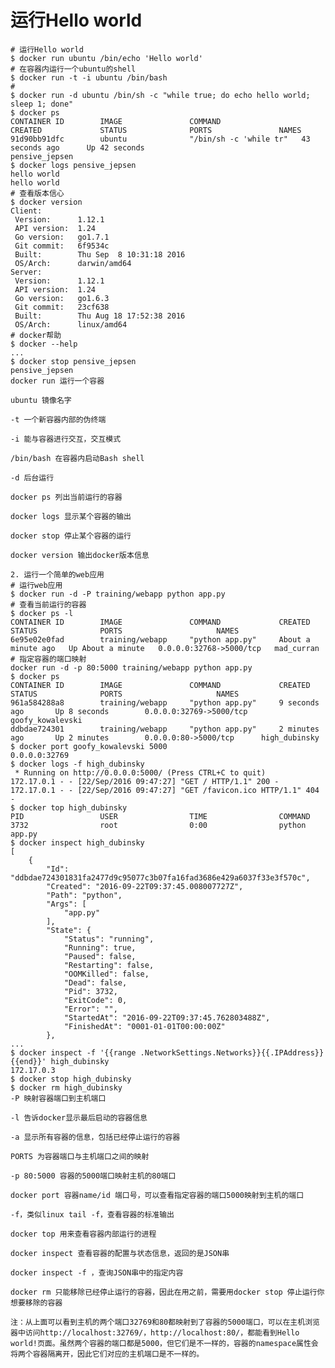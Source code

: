 运行Hello world
================
    # 运行Hello world
    $ docker run ubuntu /bin/echo 'Hello world'
    # 在容器内运行一个ubuntu的shell
    $ docker run -t -i ubuntu /bin/bash
    # 
    $ docker run -d ubuntu /bin/sh -c "while true; do echo hello world; sleep 1; done"
    $ docker ps
    CONTAINER ID        IMAGE               COMMAND                  CREATED             STATUS              PORTS               NAMES
    91d90bb91dfc        ubuntu              "/bin/sh -c 'while tr"   43 seconds ago      Up 42 seconds                           pensive_jepsen
    $ docker logs pensive_jepsen
    hello world
    hello world
    # 查看版本信心
    $ docker version
    Client:
     Version:      1.12.1
     API version:  1.24
     Go version:   go1.7.1
     Git commit:   6f9534c
     Built:        Thu Sep  8 10:31:18 2016
     OS/Arch:      darwin/amd64
    Server:
     Version:      1.12.1
     API version:  1.24
     Go version:   go1.6.3
     Git commit:   23cf638
     Built:        Thu Aug 18 17:52:38 2016
     OS/Arch:      linux/amd64
    # docker帮助
    $ docker --help
    ...
    $ docker stop pensive_jepsen
    pensive_jepsen
    docker run 运行一个容器
    
    ubuntu 镜像名字
    
    -t 一个新容器内部的伪终端
    
    -i 能与容器进行交互，交互模式
    
    /bin/bash 在容器内启动Bash shell
    
    -d 后台运行
    
    docker ps 列出当前运行的容器
    
    docker logs 显示某个容器的输出
    
    docker stop 停止某个容器的运行
    
    docker version 输出docker版本信息
    
    2. 运行一个简单的web应用
    # 运行web应用
    $ docker run -d -P training/webapp python app.py
    # 查看当前运行的容器
    $ docker ps -l
    CONTAINER ID        IMAGE               COMMAND             CREATED              STATUS              PORTS                     NAMES
    6e95e02e0fad        training/webapp     "python app.py"     About a minute ago   Up About a minute   0.0.0.0:32768->5000/tcp   mad_curran
    # 指定容器的端口映射
    docker run -d -p 80:5000 training/webapp python app.py
    $ docker ps
    CONTAINER ID        IMAGE               COMMAND             CREATED             STATUS              PORTS                     NAMES
    961a584288a8        training/webapp     "python app.py"     9 seconds ago       Up 8 seconds        0.0.0.0:32769->5000/tcp   goofy_kowalevski
    ddbdae724301        training/webapp     "python app.py"     2 minutes ago       Up 2 minutes        0.0.0.0:80->5000/tcp      high_dubinsky
    $ docker port goofy_kowalevski 5000
    0.0.0.0:32769
    $ docker logs -f high_dubinsky
     * Running on http://0.0.0.0:5000/ (Press CTRL+C to quit)
    172.17.0.1 - - [22/Sep/2016 09:47:27] "GET / HTTP/1.1" 200 -
    172.17.0.1 - - [22/Sep/2016 09:47:27] "GET /favicon.ico HTTP/1.1" 404 -
    $ docker top high_dubinsky
    PID                 USER                TIME                COMMAND
    3732                root                0:00                python app.py
    $ docker inspect high_dubinsky
    [
        {
            "Id": "ddbdae724301831fa2477d9c95077c3b07fa16fad3686e429a6037f33e3f570c",
            "Created": "2016-09-22T09:37:45.008007727Z",
            "Path": "python",
            "Args": [
                "app.py"
            ],
            "State": {
                "Status": "running",
                "Running": true,
                "Paused": false,
                "Restarting": false,
                "OOMKilled": false,
                "Dead": false,
                "Pid": 3732,
                "ExitCode": 0,
                "Error": "",
                "StartedAt": "2016-09-22T09:37:45.762803488Z",
                "FinishedAt": "0001-01-01T00:00:00Z"
            },
    ...
    $ docker inspect -f '{{range .NetworkSettings.Networks}}{{.IPAddress}}{{end}}' high_dubinsky
    172.17.0.3
    $ docker stop high_dubinsky
    $ docker rm high_dubinsky
    -P 映射容器端口到主机端口
    
    -l 告诉docker显示最后启动的容器信息
    
    -a 显示所有容器的信息，包括已经停止运行的容器
    
    PORTS 为容器端口与主机端口之间的映射
    
    -p 80:5000 容器的5000端口映射主机的80端口
    
    docker port 容器name/id 端口号，可以查看指定容器的端口5000映射到主机的端口
    
    -f，类似linux tail -f，查看容器的标准输出
    
    docker top 用来查看容器内部运行的进程
    
    docker inspect 查看容器的配置与状态信息，返回的是JSON串
    
    docker inspect -f ，查询JSON串中的指定内容
    
    docker rm 只能移除已经停止运行的容器，因此在用之前，需要用docker stop 停止运行你想要移除的容器
    
    注：从上面可以看到主机的两个端口32769和80都映射到了容器的5000端口，可以在主机浏览器中访问http://localhost:32769/，http://localhost:80/，都能看到Hello world!页面。虽然两个容器的端口都是5000，但它们是不一样的，容器的namespace属性会将两个容器隔离开，因此它们对应的主机端口是不一样的。